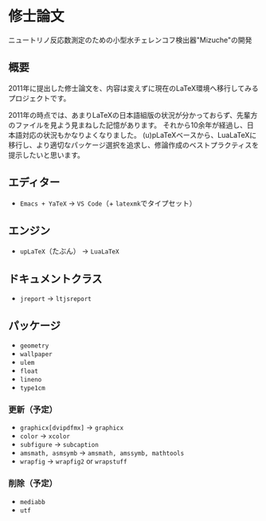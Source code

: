 # 修士論文

ニュートリノ反応数測定のための小型水チェレンコフ検出器"Mizuche"の開発

## 概要

2011年に提出した修士論文を、内容は変えずに現在のLaTeX環境へ移行してみるプロジェクトです。

2011年の時点では、あまりLaTeXの日本語組版の状況が分かっておらず、先輩方のファイルを見よう見まねした記憶があります。
それから10余年が経過し、日本語対応の状況もかなりよくなりました。
(u)pLaTeXベースから、LuaLaTeXに移行し、より適切なパッケージ選択を追求し、修論作成のベストプラクティスを提示したいと思います。

## エディター

- `Emacs + YaTeX` → `VS Code`（+ `latexmk`でタイプセット）

## エンジン

- `upLaTeX`（たぶん） → `LuaLaTeX`

## ドキュメントクラス

- `jreport` → `ltjsreport`

## パッケージ

- `geometry`
- `wallpaper`
- `ulem`
- `float`
- `lineno`
- `type1cm`

### 更新（予定）

- `graphicx[dvipdfmx]` → `graphicx`
- `color` → `xcolor`
- `subfigure` → `subcaption`
- `amsmath, asmsymb` → `amsmath, amssymb, mathtools`
- `wrapfig` → `wrapfig2` or `wrapstuff`

### 削除（予定）

- `mediabb`
- `utf`
